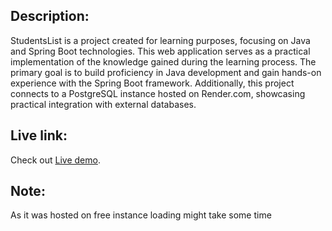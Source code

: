 ## Description:

StudentsList is a project created for learning purposes, focusing on Java and Spring Boot technologies. 
This web application serves as a practical implementation of the knowledge gained during the learning process. 
The primary goal is to build proficiency in Java development and gain hands-on experience with the Spring Boot framework.
Additionally, this project connects to a PostgreSQL instance hosted on Render.com, showcasing practical integration with external databases.

## Live link:

Check out [Live demo](https://springtest-7odv.onrender.com).

## Note:

As it was hosted on free instance loading might take some time
